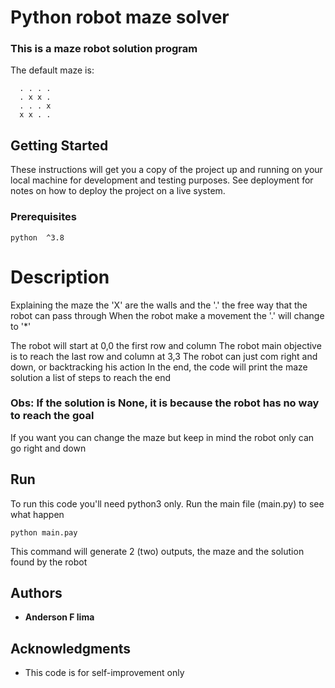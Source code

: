 # Python robot maze solver

### This is a maze robot solution program

  The default maze is:
  ```
    . . . .
    . x x .
    . . . x
    x x . .
  ```

## Getting Started

These instructions will get you a copy of the project up and running on your local machine for development and testing purposes. See deployment for notes on how to deploy the project on a live system.

### Prerequisites

```
python  ^3.8
```

# Description
  Explaining the maze the 'X' are the walls and the '.' the free way that the robot can pass through
  When the robot make a movement the '.' will change to '*'

  The robot will start at 0,0 the first row and column 
  The robot main objective is to reach the last row and column at 3,3
  The robot can just com right and down, or backtracking his action
  In the end, the code will print the maze solution a list of steps to reach the end

### Obs: If the solution is None, it is because the robot has no way to reach the goal

  If you want you can change the maze but keep in mind the robot only can go right and down


## Run

  To run this code you'll need python3 only.
  Run the main file (main.py) to see what happen

```
python main.pay
```

This command will generate 2 (two) outputs, the maze and the solution found by the robot

## Authors

* **Anderson F lima**

## Acknowledgments

* This code is for self-improvement only

